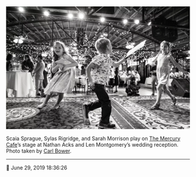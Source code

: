 ![Scaia Sprague, Sylas Rigridge, and Sarah Morrison play on the Mercury Cafe’s stage](assets/6f19d9b450ebf588e4f051dd1ccec6fb.webp)

Scaia Sprague, Sylas Rigridge, and Sarah Morrison play on [The Mercury Cafe](http://mercurycafe.com/)’s stage at Nathan Acks and Len Montgomery’s wedding reception. Photo taken by [Carl Bower](http://carlbowerphotos.com/).

- - - -

📅 June 29, 2019 18:36:26
